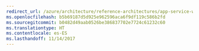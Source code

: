 ```yaml
---
redirect_url: /azure/architecture/reference-architectures/app-service-web-app/multi-region
ms.openlocfilehash: b5b69187d5d925e962596aca6f9df119c586b2fd
ms.sourcegitcommit: b0482d49aab0526be386837702e7724c61232c60
ms.translationtype: HT
ms.contentlocale: es-ES
ms.lasthandoff: 11/14/2017
---
```


